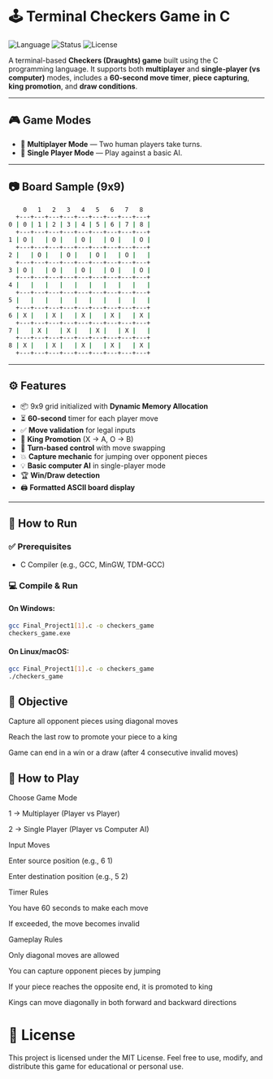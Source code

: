 # 🕹️ Terminal Checkers Game in C

![Language](https://img.shields.io/badge/Language-C-blue.svg)
![Status](https://img.shields.io/badge/Status-Completed-green)
![License](https://img.shields.io/badge/License-MIT-lightgrey)

A terminal-based **Checkers (Draughts) game** built using the C programming language. It supports both **multiplayer** and **single-player (vs computer)** modes, includes a **60-second move timer**, **piece capturing**, **king promotion**, and **draw conditions**.

---

## 🎮 Game Modes

- 👥 **Multiplayer Mode** — Two human players take turns.
- 🤖 **Single Player Mode** — Play against a basic AI.

---

## 📷 Board Sample (9x9)
```bash
    0   1   2   3   4   5   6   7   8
  +---+---+---+---+---+---+---+---+---+
0 | 0 | 1 | 2 | 3 | 4 | 5 | 6 | 7 | 8 |
  +---+---+---+---+---+---+---+---+---+
1 | O |   | O |   | O |   | O |   | O |
  +---+---+---+---+---+---+---+---+---+
2 |   | O |   | O |   | O |   | O |   |
  +---+---+---+---+---+---+---+---+---+
3 | O |   | O |   | O |   | O |   | O |
  +---+---+---+---+---+---+---+---+---+
4 |   |   |   |   |   |   |   |   |   |
  +---+---+---+---+---+---+---+---+---+
5 |   |   |   |   |   |   |   |   |   |
  +---+---+---+---+---+---+---+---+---+
6 | X |   | X |   | X |   | X |   | X |
  +---+---+---+---+---+---+---+---+---+
7 |   | X |   | X |   | X |   | X |   |
  +---+---+---+---+---+---+---+---+---+
8 | X |   | X |   | X |   | X |   | X |
  +---+---+---+---+---+---+---+---+---+

```


---

## ⚙️ Features

- 📦 9x9 grid initialized with **Dynamic Memory Allocation**
- ⏳ **60-second** timer for each player move
- ✅ **Move validation** for legal inputs
- 👑 **King Promotion** (X → A, O → B)
- 🔁 **Turn-based control** with move swapping
- 💥 **Capture mechanic** for jumping over opponent pieces
- 💡 **Basic computer AI** in single-player mode
- 🏆 **Win/Draw detection**
- 🖨️ **Formatted ASCII board display**

---

## 🚀 How to Run

### ✅ Prerequisites

- C Compiler (e.g., GCC, MinGW, TDM-GCC)

### 💻 Compile & Run

#### On Windows:
```bash
gcc Final_Project1[1].c -o checkers_game
checkers_game.exe
```
#### On Linux/macOS:
```bash
gcc Final_Project1[1].c -o checkers_game
./checkers_game
```

## 🎯 Objective
Capture all opponent pieces using diagonal moves

Reach the last row to promote your piece to a king

Game can end in a win or a draw (after 4 consecutive invalid moves)



## 🧠 How to Play
Choose Game Mode

1 → Multiplayer (Player vs Player)

2 → Single Player (Player vs Computer AI)

Input Moves

Enter source position (e.g., 6 1)

Enter destination position (e.g., 5 2)

Timer Rules

You have 60 seconds to make each move

If exceeded, the move becomes invalid

Gameplay Rules

Only diagonal moves are allowed

You can capture opponent pieces by jumping

If your piece reaches the opposite end, it is promoted to king

Kings can move diagonally in both forward and backward directions



# 📜 License
This project is licensed under the MIT License.
Feel free to use, modify, and distribute this game for educational or personal use.
